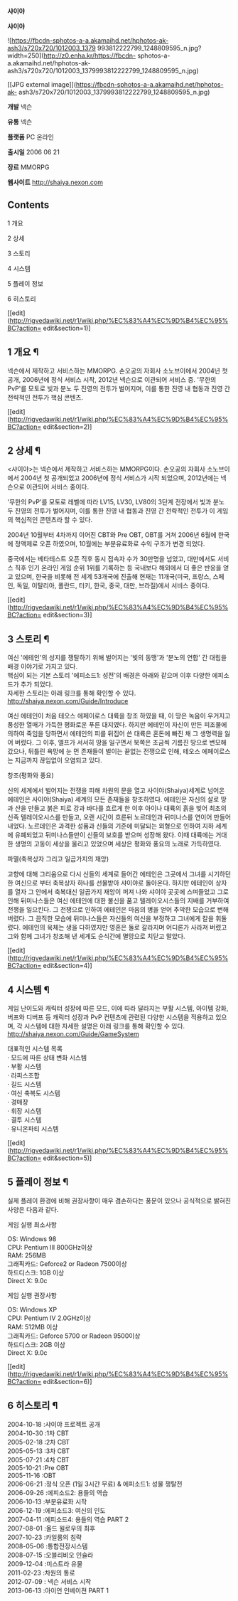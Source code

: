 **샤이야**
  

**샤이야**

![https://fbcdn-sphotos-a-a.akamaihd.net/hphotos-ak-ash3/s720x720/1012003_1379
993812222799_1248809595_n.jpg?width=250](http://z0.enha.kr/https://fbcdn-
sphotos-a-a.akamaihd.net/hphotos-ak-
ash3/s720x720/1012003_1379993812222799_1248809595_n.jpg)

[[JPG external image]](https://fbcdn-sphotos-a-a.akamaihd.net/hphotos-ak-
ash3/s720x720/1012003_1379993812222799_1248809595_n.jpg)

**개발**
넥슨

**유통**
넥슨

**플랫폼**
PC 온라인

**출시일**
2006 06 21

**장르**
MMORPG

**웹사이트**
<http://shaiya.nexon.com>

## Contents

    

1 개요

2 상세

3 스토리

4 시스템

5 플레이 정보

6 히스토리

[[edit](http://rigvedawiki.net/r1/wiki.php/%EC%83%A4%EC%9D%B4%EC%95%BC?action=
edit&section=1)]

## 1 개요 ¶

넥슨에서 제작하고 서비스하는 MMORPG. 손오공의 자회사 소노브이에서 2004년 첫 공개, 2006년에 정식 서비스 시작, 2012년
넥슨으로 이관되어 서비스 중. '무한의 PvP'를 모토로 빛과 분노 두 진영의 전투가 벌어지며, 이를 통한 진영 내 협동과 진영 간 전략적인
전투가 핵심 콘텐츠.  

[[edit](http://rigvedawiki.net/r1/wiki.php/%EC%83%A4%EC%9D%B4%EC%95%BC?action=
edit&section=2)]

## 2 상세 ¶

<샤이야>는 넥슨에서 제작하고 서비스하는 MMORPG이다. 손오공의 자회사 소노브이에서 2004년 첫 공개되었고 2006년에 정식 서비스가
시작 되었으며, 2012년에는 넥슨으로 이관되어 서비스 중이다.  

'무한의 PvP'를 모토로 레벨에 따라 LV15, LV30, LV80의 3단계 전장에서 빛과 분노 두 진영의 전투가 벌어지며, 이를 통한
진영 내 협동과 진영 간 전략적인 전투가 이 게임의 핵심적인 콘텐츠라 할 수 있다.  

2004년 10월부터 4차까지 이어진 CBT와 Pre OBT, OBT를 거쳐 2006년 6월에 한국에 정액제로 오픈 하였으며, 10월에는
부분유료화로 수익 구조가 변경 되었다.  

중국에서는 베타테스트 오픈 직후 동시 접속자 수가 30만명을 넘었고, 대만에서도 서비스 직후 인기 온라인 게임 순위 1위를 기록하는 등
국내보다 해외에서 더 좋은 반응을 얻고 있으며, 한국을 비롯해 전 세계 53개국에 진출해 현재는 11개국(미국, 프랑스, 스페인, 독일,
이탈리아, 폴란드, 터키, 한국, 중국, 대만, 브라질)에서 서비스 중이다.

  

[[edit](http://rigvedawiki.net/r1/wiki.php/%EC%83%A4%EC%9D%B4%EC%95%BC?action=
edit&section=3)]

## 3 스토리 ¶

여신 '에테인'의 성지를 쟁탈하기 위해 벌어지는 '빛의 동맹'과 '분노의 연합' 간 대립을 배경 이야기로 가지고 있다.  
핵심이 되는 기본 스토리 '에피소드1: 성전'의 배경은 아래와 같으며 이후 다양한 에피소드가 추가 되었다.  
자세한 스토리는 아래 링크를 통해 확인할 수 있다.  
<http://shaiya.nexon.com/Guide/Introduce>

  

여신 에테인이 처음 테오스 에페이로스 대륙을 창조 하였을 때, 이 땅은 녹음이 우거지고 풍성한 열매가 가득한 평화로운 푸른 대지였다. 하지만
에테인이 자신이 만든 피조물에 의하여 죽임을 당하면서 에테인의 피를 뒤집어 쓴 대륙은 혼돈에 빠진 채 그 생명력을 잃어 버렸다. 그 이후,
엘프가 서서히 땅을 일구면서 북쪽은 조금씩 기름진 땅으로 변모해 갔으나, 뒤틀린 욕망에 눈 먼 존재들이 벌이는 끝없는 전쟁으로 인해, 테오스
에페이로스는 지금까지 끊임없이 오염되고 있다.

  

창조(평화와 풍요)

  

신의 세계에서 벌어지는 전쟁을 피해 차원의 문을 열고 사이야(Shaiya)세계로 넘어온 에테인은 사이야(Shaiya) 세계의 모든 존재들을
창조하였다. 에테인은 자신의 살로 땅과 산을 만들고 붉은 피로 강과 바다를 흐르게 한 이후 아이나 대륙의 흙을 빚어 최초의 신족
텔레이오시스를 만들고, 오랜 시간이 흐른뒤 노르데인과 뒤미나스를 연이어 만들어 내었다. 노르데인은 과격한 성품과 신들의 기준에 미달되는
외형으로 인하여 지하 세계에 유폐되었고 뒤미나스들만이 신들의 보호를 받으며 성장해 왔다. 이때 대륙에는 거대한 생명의 고동이 세상을 울리고
있었으며 세상은 평화와 풍요의 노래로 가득하였다.

  

파멸(축복상자 그리고 일곱가지의 재앙)

  

고향에 대해 그리움으로 다시 신들의 세계로 들어간 에테인은 그곳에서 그녀를 시기하던 한 여신으로 부터 축복상자 하나를 선물받아 샤이야로
돌아온다. 하지만 에테인이 상자를 열자 그 안에서 축복대신 일곱가지 재앙이 퍼져 나와 샤이야 곳곳에 스며들었고 그로 인해 뒤미나스들은 여신
에테인에 대한 불신을 품고 텔레이오시스들의 지배를 거부하여 전쟁을 일으킨다. 그 전쟁으로 인하여 에테인은 마음의 병을 얻어 추악한 모습으로
변해 버렸다. 그 끔직한 모습에 뒤미나스들은 자신들의 여신을 부정하고 그녀에게 칼을 휘둘렀다. 에테인의 육체는 생을 다하였지만 영혼은 둘로
갈라지며 어디론가 사라져 버렸고 그와 함께 그녀가 창조해 낸 세계도 순식간에 멸망으로 치닫고 말았다.

  

[[edit](http://rigvedawiki.net/r1/wiki.php/%EC%83%A4%EC%9D%B4%EC%95%BC?action=
edit&section=4)]

## 4 시스템 ¶

  

게임 난이도와 캐릭터 성장에 따른 모드, 이에 따라 달라지는 부활 시스템, 아이템 강화, 버프와 디버프 등 캐릭터 성장과 PvP 컨텐츠에
관련된 다양한 시스템을 적용하고 있으며, 각 시스템에 대한 자세한 설명은 아래 링크를 통해 확인할 수 있다.  
<http://shaiya.nexon.com/Guide/GameSystem>

  

대표적인 시스템 목록  
· 모드에 따른 상태 변화 시스템  
· 부활 시스템  
· 라피스조합  
· 길드 시스템  
· 여신 축복도 시스템  
· 경매장  
· 휘장 시스템  
· 결투 시스템  
· 유니온파티 시스템

[[edit](http://rigvedawiki.net/r1/wiki.php/%EC%83%A4%EC%9D%B4%EC%95%BC?action=
edit&section=5)]

## 5 플레이 정보 ¶

실제 플레이 환경에 비해 권장사항이 매우 겸손하다는 풍문이 있으나 공식적으로 밝혀진 사양은 다음과 같다.

  
  

게임 실행 최소사항

  

OS: Windows 98  
CPU: Pentium Ⅲ 800GHz이상  
RAM: 256MB  
그래픽카드: Geforce2 or Radeon 7500이상  
하드디스크: 1GB 이상  
Direct X: 9.0c

  
  

게임 실행 권장사항

  

OS: Windows XP  
CPU: Pentium Ⅳ 2.0GHz이상  
RAM: 512MB 이상  
그래픽카드: Geforce 5700 or Radeon 9500이상  
하드디스크: 2GB 이상  
Direct X: 9.0c

  

[[edit](http://rigvedawiki.net/r1/wiki.php/%EC%83%A4%EC%9D%B4%EC%95%BC?action=
edit&section=6)]

## 6 히스토리 ¶

2004-10-18 :샤이야 프로젝트 공개  
2004-10-30 :1차 CBT  
2005-02-18 :2차 CBT  
2005-05-13 :3차 CBT  
2005-07-21 :4차 CBT  
2005-10-21 :Pre OBT  
2005-11-16 :OBT  
2006-06-21 :정식 오픈 (1일 3시간 무료) & 에피소드1: 성물 쟁탈전  
2006-09-26 :에피소드2: 용들의 역습  
2006-10-13 :부분유료화 시작  
2006-12-19 :에피소드3: 여신의 인도  
2007-04-11 :에피소드4: 용들의 역습 PART 2  
2007-08-01 :올드 윌로우의 최후  
2007-10-23 :카일룸의 침략  
2008-05-06 :통합전장시스템  
2008-07-15 :오블리비오 인슐라  
2009-12-04 :미스트라 유물  
2011-02-23 :차원의 통로  
2012-07-09 : 넥슨 서비스 시작  
2013-06-13 :아이언 인베이젼 PART 1

  
  
  
  


